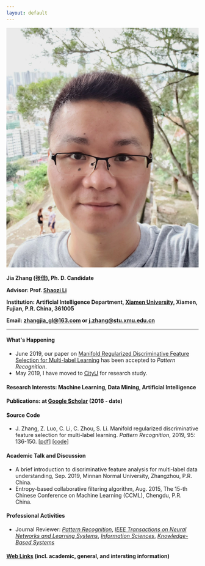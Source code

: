 ```yaml
---
layout: default
---
```


<img class="profile-picture" src="jiazhang.jpg">

**Jia Zhang (张佳), Ph. D. Candidate**

**Advisor: Prof. [Shaozi Li](http://imt.xmu.edu.cn/szdw.html)**

**Institution: Artificial Intelligence Department, [Xiamen University](https://www.xmu.edu.cn/), Xiamen, Fujian, P.R. China, 361005**

**Email: [zhangjia_gl@163.com](mailto:zhangjia_gl@163.com) or [j.zhang@stu.xmu.edu.cn](mailto:j.zhang@stu.xmu.edu.cn)**

---

#### What's Happening

* June 2019, our paper on [Manifold Regularized Discriminative Feature Selection for Multi-label Learning](https://www.sciencedirect.com/science/article/pii/S0031320319302341) has been accepted to *Pattern Recognition*.
* May 2019, I have moved to [CityU](https://www.cityu.edu.hk/) for research study.

#### Research Interests: Machine Learning, Data Mining, Artificial Intelligence

#### Publications: at [Google Scholar](https://scholar.google.com.hk/citations?user=yBaTk-gAAAAJ&hl=en) (2016 - date)

#### Source Code

* J. Zhang, Z. Luo, C. Li, C. Zhou, S. Li. Manifold regularized discriminative feature selection for multi-label learning. *Pattern Recognition*, 2019, 95: 136-150. [[pdf](1-s2.0-S0031320319302341-main.pdf)] [[code](MDFS-master.zip)]

#### Academic Talk and Discussion

* A brief introduction to discriminative feature analysis for multi-label data understanding, Sep. 2019, Minnan Normal University, Zhangzhou, P.R. China.
* Entropy-based collaborative filtering algorithm, Aug. 2015, The 15-th Chinese Conference on Machine Learning (CCML), Chengdu, P.R. China.

#### Professional Activities

* Journal Reviewer: [*Pattern Recognition*](https://www.journals.elsevier.com/pattern-recognition/), [*IEEE Transactions on Neural Networks and Learning Systems*](https://mc.manuscriptcentral.com/tnnls), [*Information Sciences*](https://www.journals.elsevier.com/information-sciences), [*Knowledge-Based Systems*](https://www.journals.elsevier.com/knowledge-based-systems)

#### [Web Links](links) (incl. academic, general, and intersting information)
